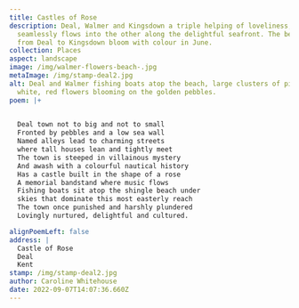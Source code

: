 ```yaml
---
title: Castles of Rose
description: Deal, Walmer and Kingsdown a triple helping of loveliness, one
  seamlessly flows into the other along the delightful seafront. The beaches
  from Deal to Kingsdown bloom with colour in June.
collection: Places
aspect: landscape
image: /img/walmer-flowers-beach-.jpg
metaImage: /img/stamp-deal2.jpg
alt: Deal and Walmer fishing boats atop the beach, large clusters of pink,
  white, red flowers blooming on the golden pebbles.
poem: |+
  

  Deal town not to big and not to small
  Fronted by pebbles and a low sea wall
  Named alleys lead to charming streets
  where tall houses lean and tightly meet
  The town is steeped in villainous mystery 
  And awash with a colourful nautical history
  Has a castle built in the shape of a rose 
  A memorial bandstand where music flows
  Fishing boats sit atop the shingle beach under
  skies that dominate this most easterly reach
  The town once punished and harshly plundered
  Lovingly nurtured, delightful and cultured.

alignPoemLeft: false
address: |
  Castle of Rose
  Deal 
  Kent
stamp: /img/stamp-deal2.jpg
author: Caroline Whitehouse
date: 2022-09-07T14:07:36.660Z
---
```

